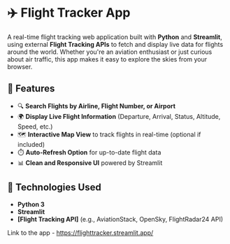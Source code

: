# ✈️ Flight Tracker App

A real-time flight tracking web application built with **Python** and **Streamlit**, using external **Flight Tracking APIs** to fetch and display live data for flights around the world. Whether you're an aviation enthusiast or just curious about air traffic, this app makes it easy to explore the skies from your browser.

## 🔧 Features

- 🔍 **Search Flights by Airline, Flight Number, or Airport**
- 🌍 **Display Live Flight Information** (Departure, Arrival, Status, Altitude, Speed, etc.)
- 🗺️ **Interactive Map View** to track flights in real-time (optional if included)
- ⏱️ **Auto-Refresh Option** for up-to-date flight data
- 📊 **Clean and Responsive UI** powered by Streamlit

## 🧰 Technologies Used

- **Python 3**
- **Streamlit**
- **[Flight Tracking API]** (e.g., AviationStack, OpenSky, FlightRadar24 API)


Link to the app - https://flighttracker.streamlit.app/

